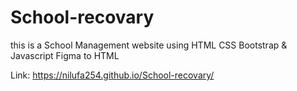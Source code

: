 # School-recovary
this is a School Management website using HTML CSS Bootstrap & Javascript
Figma to HTML

Link:  https://nilufa254.github.io/School-recovary/
